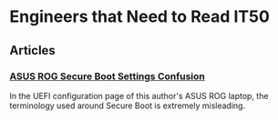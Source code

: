 # Engineers that Need to Read IT50

## Articles

### [ASUS ROG Secure Boot Settings Confusion](https://blog.yuuta.moe/2021/12/25/asus-rog-secure-boot-confusion/)

In the UEFI configuration page of this author's ASUS ROG laptop, the terminology used around Secure Boot is extremely misleading.

